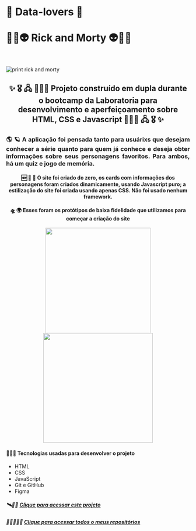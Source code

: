 # 💞 Data-lovers 💞 <br><br> 🌚🌌👽 Rick and Morty 👽🌌🌚
<br>

![print rick and morty](https://user-images.githubusercontent.com/109318160/222904683-b61e078e-7e28-4f46-b271-ffc730f36721.PNG)

<h2 align="center"> ✨ 🎖️ 🖧 👩🏾‍🎓  Projeto construído em dupla durante o bootcamp da Laboratoria para desenvolvimento
e aperfeiçoamento sobre HTML, CSS e Javascript 👩🏾‍🎓 🖧 🎖️ ✨ 
</h2>

<h3 align="justify"> 🌎 🪐  A aplicação foi pensada tanto para usuárixs que desejam conhecer a série 
quanto para quem já conhece e deseja obter informações sobre seus personagens favoritos. Para ambos, há um quiz e jogo de memória.
</h3> 

<h4 align="center">
  🆕 🚀 🔭 O site foi criado do zero, os cards com informações dos personagens foram criados dinamicamente, 
  usando Javascript puro; a estilização do site foi criada usando apenas CSS. Não foi usado nenhum framework.
</h4>

<h4 align="center"> 🛸 🌍 Esses foram os protótipos de baixa fidelidade que utilizamos para começar a criação do site 
  <br><br>
  <img width= "288px" src= "https://user-images.githubusercontent.com/109318160/222907756-6ac88da6-5753-418e-9e82-cb0c662cbe91.PNG">
  <img width= "300px" src= "https://user-images.githubusercontent.com/109318160/222907767-3125f639-9918-4ad1-916f-80e451ea5a07.jpeg">
</h4>

<h4> 👩🏾‍💻 Tecnologias usadas para desenvolver o projeto </h4>

- HTML
- CSS
- JavaScript
- Git e GitHub 
- Figma

##### 🛰️🎯💼 [Clique para acessar este projeto](https://geice-sousa.github.io/Data-lovers/)

##### 👩🏾‍💼🎯💼 [Clique para acessar todos o meus repositórios](https://github.com/Geice-Sousa?tab=repositories)
